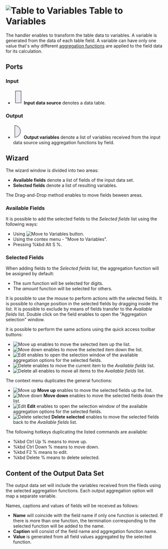 # ![Table to Variables](../../images/icons/components/datatovariables_default.svg) Table to Variables

The handler enables to transform the table data to variables. A variable is generated from the data of each table field. A variable can have only one value that's why different [aggregation functions](../func/aggregation-functions.md) are applied to the field data for its calculation.

## Ports

### Input

* ![Input data source](../../images/icons/app/node/ports/inputs/table_inactive.svg) **Input data source** denotes a data table.

### Output

* ![Output variables](../../images/icons/app/node/ports/outputs/variable_inactive.svg) **Output variables** denote a list of variables received from the input data source using aggregation functions by field.

## Wizard

The wizard window is divided into two areas:

* **Available fields** denote a list of fields of the input data set.
* **Selected fields** denote a list of resulting variables.

The Drag-and-Drop method enables to move fields beween areas.

### Available Fields

It is possible to add the selected fields to the *Selected fields* list using the following ways:

* Using ![Move to Variables](../../images/icons/dataset-operations/dsa-factor_default.svg) button.
* Using the contex menu - "Move to Variables".
* Pressing %kbd Alt S %.

### Selected Fields

When adding fields to the *Selected fields* list, the aggregation function will be assigned by default:

* The *sum* function will be selected for digits.
* The *amount* function will be selected for others.

It is possible to use the mouse to perform actions with the selected fields. It is possible to change position in the selected fields by dragging inside the list. It is possible to exclude by means of fields transfer to the *Available fields* list. Double click on the field enables to open the "Aggregation selection" window.

It is possible to perform the same actions using the quick access toolbar buttons:

* ![Move up](../../images/icons/toolbar-controls/moveup_default.svg) enables to move the selected item up the list.
* ![Move down](../../images/icons/toolbar-controls/movedown_default.svg) enables to move the selected item down the list.
* ![Edit](../../images/icons/toolbar-controls/edit_default.svg) enables to open the selection window of the available aggregation options for the selected fields.
* ![Delete](../../images/icons/toolbar-controls/delete_default.svg) enables to move the current item to the *Available fields* list.
* ![Delete all](../../images/icons/toolbar-controls/delete-all_default.svg) enables to move all items to the *Available fields* list.

The context menu duplicates the general functions:

* ![Move up](../../images/icons/toolbar-controls/moveup_default.svg) **Move up** enables to move the selected fields up the list.
* ![Move down](../../images/icons/toolbar-controls/movedown_default.svg) **Move down** enables to move the selected fields down the list.
* ![Edit](../../images/icons/toolbar-controls/edit_default.svg) **Edit** enables to open the selection window of the available aggregation options for the selected fields.
* ![Delete selected](../../images/icons/toolbar-controls/delete_default.svg) **Delete selected** enables to move the selected fields back to the *Available fields* list.

The following hotkeys duplicating the listed commands are available:

* %kbd Ctrl Up % means to move up.
* %kbd Ctrl Down % means to move down.
* %kbd F2 % means to edit.
* %kbd Delete % means to delete selected.

## Content of the Output Data Set

The output data set will include the variables received from the fileds using the selected aggregation functions. Each output aggregation option will map a separate variable.

Names, captions and values of fields will be received as follows:

* **Name** will coincide with the field name if only one function is selected. If there is more than one function, the termination corresponding to the selected function will be added to the name.
* **Caption** will consist of the field name and aggregation function name.
* **Value** is generated from all field values aggregated by the selected function.
